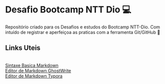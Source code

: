 # Desafio Bootcamp NTT Dio  :computer:
Repositório criado para os Desafios e estudos do Bootcamp NTT-Dio.
Com intuído de registrar e aperfeiçoa as praticas com a ferramenta Git/GitHub :bookmark_tabs:



## Links Uteis  

<br>[Sintaxe Basica Markdown](https://www.markdownguide.org/basic-syntax)<br>
[Editor de Markdown GhostWrite](https://ghostwriter.kde.org/)<br>
[Editor de Markdown Typora](https://typora.io/)<br>
